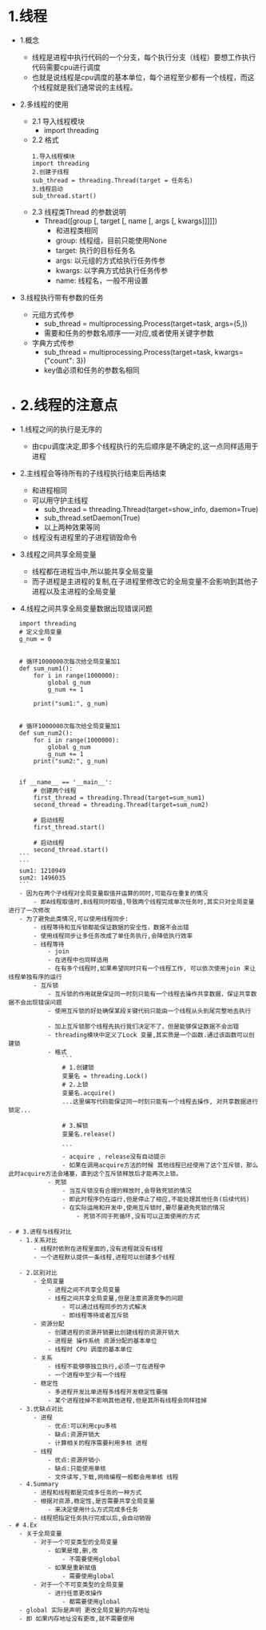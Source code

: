 # 1.线程
- 1.概念
    -  线程是进程中执行代码的一个分支，每个执行分支（线程）要想工作执行代码需要cpu进行调度 
    -  也就是说线程是cpu调度的基本单位，每个进程至少都有一个线程，而这个线程就是我们通常说的主线程。
 
- 2.多线程的使用
    - 2.1 导入线程模块
        - import threading
    - 2.2 格式
        ```
        1.导入线程模块
        import threading
        2.创建子线程
        sub_thread = threading.Thread(target = 任务名)
        3.线程启动
        sub_thread.start()
        ```
    - 2.3 线程类Thread 的参数说明
        - Thread([group [, target [, name [, args [, kwargs]]]]])
            - 和进程类相同
            - group: 线程组，目前只能使用None
            - target: 执行的目标任务名
            - args: 以元组的方式给执行任务传参
            - kwargs: 以字典方式给执行任务传参
            - name: 线程名，一般不用设置
- 3.线程执行带有参数的任务
    - 元组方式传参
        -  sub_thread = multiprocessing.Process(target=task, args=(5,))
        -  需要和任务的参数名顺序一一对应,或者使用关键字参数
    - 字典方式传参 
        - sub_thread = multiprocessing.Process(target=task, kwargs={"count": 3})
        - key值必须和任务的参数名相同

- # 2.线程的注意点
- 1.线程之间的执行是无序的
    - 由cpu调度决定,即多个线程执行的先后顺序是不确定的,这一点同样适用于进程
- 2.主线程会等待所有的子线程执行结束后再结束
    - 和进程相同
    - 可以用守护主线程
        -  sub_thread = threading.Thread(target=show_info, daemon=True)
        -  sub_thread.setDaemon(True)
        -  以上两种效果等同
    - 线程没有进程里的子进程销毁命令
- 3.线程之间共享全局变量
    - 线程都在进程当中,所以能共享全局变量
    - 而子进程是主进程的复制,在子进程里修改它的全局变量不会影响到其他子进程以及主进程的全局变量
- 4.线程之间共享全局变量数据出现错误问题
   


 ```
    import threading
    # 定义全局变量
    g_num = 0
    
    
    # 循环1000000次每次给全局变量加1
    def sum_num1():
        for i in range(1000000):
            global g_num
            g_num += 1
    
        print("sum1:", g_num)
    
    
    # 循环1000000次每次给全局变量加1
    def sum_num2():
        for i in range(1000000):
            global g_num
            g_num += 1
        print("sum2:", g_num)
    
    
    if __name__ == '__main__':
        # 创建两个线程
        first_thread = threading.Thread(target=sum_num1)
        second_thread = threading.Thread(target=sum_num2)
    
        # 启动线程
        first_thread.start()

        # 启动线程
        second_thread.start()
    ```
    ```
    sum1: 1210949
    sum2: 1496035
    ```
    - 因为在两个子线程对全局变量取值并运算的同时,可能存在重复的情况
        - 即A线程取值时,B线程同时取值,导致两个线程完成单次任务时,其实只对全局变量进行了一次修改
    - 为了避免此类情况,可以使用线程同步:
        - 线程等待和互斥锁都能保证数据的安全性，数据不会出错
        - 使用线程同步让多任务改成了单任务执行,会降低执行效率
        - 线程等待
            - join
            - 在进程中也同样适用
            - 在有多个线程时,如果希望同时只有一个线程工作, 可以依次使用join 来让线程单独有序的运行
        - 互斥锁
            - 互斥锁的作用就是保证同一时刻只能有一个线程去操作共享数据，保证共享数据不会出现错误问题
            - 使用互斥锁的好处确保某段关键代码只能由一个线程从头到尾完整地去执行
            
            - 加上互斥锁那个线程先执行我们决定不了，但是能够保证数据不会出错
            - threading模块中定义了Lock 变量,其实质是一个函数.通过该函数可以创建锁
            - 格式
                ```
                # 1.创建锁
                变量名 = threading.Lock()
                # 2.上锁
                变量名.acquire()
                ...这里编写代码能保证同一时刻只能有一个线程去操作, 对共享数据进行锁定...
                
                # 3.解锁
                变量名.release()
                
                ```
                - acquire , release没有自动提示
                - 如果在调用acquire方法的时候 其他线程已经使用了这个互斥锁，那么此时acquire方法会堵塞，直到这个互斥锁释放后才能再次上锁。
            - 死锁
                - 当互斥锁没有合理的释放时,会导致死锁的情况
                - 即此时程序仍在运行,但是停止了相应,不能处理其他任务(后续代码)
                - 在实际运用和开发中,使用互斥锁时,要尽量避免死锁的情况
                    - 死锁不同于死循环,没有可以正面使用的方式

- # 3.进程与线程对比
    - 1.关系对比
        - 线程时依附在进程里面的,没有进程就没有线程
        - 一个进程默认提供一条线程,进程可以创建多个线程
    
    - 2.区别对比
        - 全局变量
            - 进程之间不共享全局变量
            - 线程之间共享全局变量,但是注意资源竞争的问题
                - 可以通过线程同步的方式解决
                - 即线程等待或者互斥锁
        - 资源分配
            - 创建进程的资源开销要比创建线程的资源开销大
            - 进程是 操作系统 资源分配的基本单位
            - 线程时 CPU 调度的基本单位
        - 关系
            - 线程不能够够独立执行,必须一寸在进程中
            - 一个进程中至少有一个线程
        - 稳定性
            - 多进程开发比单进程多线程开发稳定性要强
            - 某个进程挂掉不影响其他进程,但是其所有线程会同样挂掉
    - 3.优缺点对比
        - 进程
            - 优点:可以利用cpu多核
            - 缺点:资源开销大
            - 计算相关的程序需要利用多核 进程
        - 线程
            - 优点:资源开销小
            - 缺点:只能使用单核
            - 文件读写,下载,网络编程一般都会用单核 线程
    - 4.Summary
        - 进程和线程都是完成多任务的一种方式
        - 根据对资源,稳定性,是否需要共享全局变量
            - 来决定使用什么方式完成多任务
        - 线程把指定任务执行完成以后,会自动销毁
- # 4.Ex
    - 关于全局变量
        - 对于一个可变类型的全局变量
            - 如果是增,删,改
                - 不需要使用global
            - 如果是重新赋值
                - 需要使用global 
        - 对于一个不可变类型的全局变量
            - 进行任意更改操作
                - 都需要使用global
    - global 实际是声明 更改全局变量的内存地址
    - 即 如果内存地址没有更改,就不需要使用